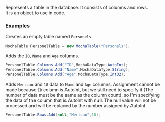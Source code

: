 Represents a table in the database. It consists of columns and rows. <br>
It is an object to use in code.

### Examples

Creates an empty table named ``Personels``.
```C#
MochaTable PersonelTable = new MochaTable("Personels");
```

Adds the ``ID``, ``Name`` and ``Age`` columns.
```C#
PersonelTable.Columns.Add("ID",MochaDataType.AutoInt);
PersonelTable.Columns.Add("Name",MochaDataType.String);
PersonelTable.Columns.Add("Age",MochaDataType.Int32);
```

Adds ``Mertcan`` and ``18`` data to ``Name`` and ``Age`` columns. Assignment cannot be made because ``ID`` column is AutoInt, but we still need to specify it (The number of data must be the same as the column count), so I'm specifying the data of the column that is AutoInt with null. The null value will not be processed and will be replaced by the number assigned by AutoInt.
```C#
PersonelTable.Rows.Add(null,"Mertcan",18);
```
